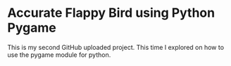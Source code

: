 # Accurate Flappy Bird using Python Pygame
This is my second GitHub uploaded project.  This time I explored on how to use the pygame module for python. 
